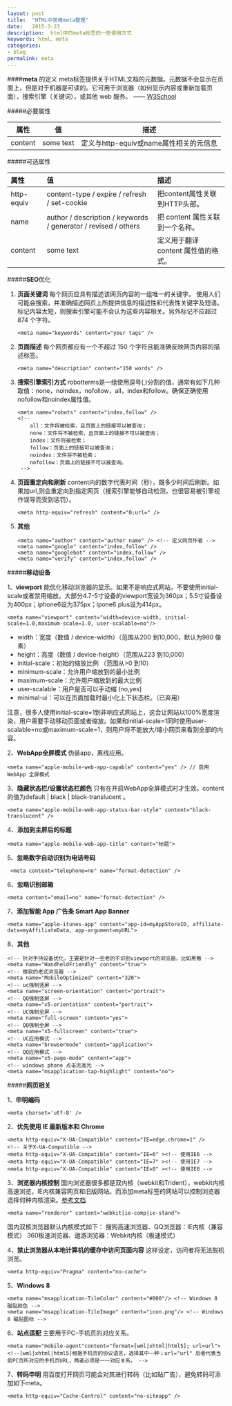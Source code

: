 ```yaml
---
layout: post
title:  "HTML中常用meta整理"
date:   2015-3-23
description:  html中的meta标签的一些使用方式
keywords: html、meta
categories:
- blog
permalink: meta
---
```



####**meta** 的定义
meta标签提供关于HTML文档的元数据。元数据不会显示在页面上，但是对于机器是可读的。它可用于浏览器（如何显示内容或重新加载页面），搜索引擎（关键词），或其他 web 服务。 —— [W3School](https://www.w3schools.com/tags/tag_meta.asp)

#####必要属性

|属性|值|描述|
| :-------: | :---: | :---: |
|content|some text|定义与http-equiv或name属性相关的元信息|

#####可选属性

|属性|值|描述|
| :------- | :--- | :--- |
|http-equiv|content-type / expire / refresh / set-cookie|把content属性关联到HTTP头部。|
|name|author / description / keywords / generator / revised / others|把 content 属性关联到一个名称。|
|content|some text|定义用于翻译 content 属性值的格式。|

#####**SEO**优化

 1. **页面关键词** 每个网页应具有描述该网页内容的一组唯一的关键字。
使用人们可能会搜索，并准确描述网页上所提供信息的描述性和代表性关键字及短语。标记内容太短，则搜索引擎可能不会认为这些内容相关。另外标记不应超过 874 个字符。
    
        <meta name="keywords" content="your tags" />
        
 2. **页面描述**  每个网页都应有一个不超过 150 个字符且能准确反映网页内容的描述标签。
 
        <meta name="description" content="150 words" />
 3. **搜索引擎索引方式**  robotterms是一组使用逗号(,)分割的值，通常有如下几种取值：none，noindex，nofollow，all，index和follow。确保正确使用nofollow和noindex属性值。

        <meta name="robots" content="index,follow" />
        <!--
            all：文件将被检索，且页面上的链接可以被查询；
            none：文件将不被检索，且页面上的链接不可以被查询；
            index：文件将被检索；
            follow：页面上的链接可以被查询；
            noindex：文件将不被检索；
            nofollow：页面上的链接不可以被查询。
         -->
    

 4. **页面重定向和刷新** content内的数字代表时间（秒），既多少时间后刷新。如果加url,则会重定向到指定网页（搜索引擎能够自动检测，也很容易被引擎视作误导而受到惩罚）。

        <meta http-equiv="refresh" content="0;url=" />

 5. **其他**  
            
        <meta name="author" content="author name" /> <!-- 定义网页作者 -->
        <meta name="google" content="index,follow" />
        <meta name="googlebot" content="index,follow" />
        <meta name="verify" content="index,follow" />


#####**移动设备**

1、**viewport** 能优化移动浏览器的显示。如果不是响应式网站，不要使用initial-scale或者禁用缩放。大部分4.7-5寸设备的viewport宽设为360px；5.5寸设备设为400px；iphone6设为375px；ipone6 plus设为414px。
            
    <meta name="viewport" content="width=device-width, initial-scale=1.0,maximum-scale=1.0, user-scalable=no"/>

 - width：宽度（数值 / device-width）（范围从200 到10,000，默认为980 像素）
 - height：高度（数值 / device-height）（范围从223 到10,000）
 - initial-scale：初始的缩放比例 （范围从>0 到10）
 - minimum-scale：允许用户缩放到的最小比例
 - maximum-scale：允许用户缩放到的最大比例
 - user-scalable：用户是否可以手动缩 (no,yes)
 - minimal-ui：可以在页面加载时最小化上下状态栏。（已弃用）

注意，很多人使用initial-scale=1到非响应式网站上，这会让网站以100%宽度渲染，用户需要手动移动页面或者缩放。如果和initial-scale=1同时使用user-scalable=no或maximum-scale=1，则用户将不能放大/缩小网页来看到全部的内容。

2、**WebApp全屏模式** 伪装app，离线应用。
    
    <meta name="apple-mobile-web-app-capable" content="yes" /> // 启用 WebApp 全屏模式 


3、**隐藏状态栏/设置状态栏颜色**  只有在开启WebApp全屏模式时才生效。content的值为default \| black \| black-translucent 。
 
    <meta name="apple-mobile-web-app-status-bar-style" content="black-translucent" />



4、**添加到主屏后的标题**


    <meta name="apple-mobile-web-app-title" content="标题">


5、**忽略数字自动识别为电话号码**
 
     <meta content="telephone=no" name="format-detection" />


6、**忽略识别邮箱**

    <meta content="email=no" name="format-detection" />

7、**添加智能 App 广告条 Smart App Banner**

    <meta name="apple-itunes-app" content="app-id=myAppStoreID, affiliate-data=myAffiliateData, app-argument=myURL">

8、**其他**

    <!-- 针对手持设备优化，主要是针对一些老的不识别viewport的浏览器，比如黑莓 -->
    <meta name="HandheldFriendly" content="true">
    <!-- 微软的老式浏览器 -->
    <meta name="MobileOptimized" content="320">
    <!-- uc强制竖屏 -->
    <meta name="screen-orientation" content="portrait">
    <!-- QQ强制竖屏 -->
    <meta name="x5-orientation" content="portrait">
    <!-- UC强制全屏 -->
    <meta name="full-screen" content="yes">
    <!-- QQ强制全屏 -->
    <meta name="x5-fullscreen" content="true">
    <!-- UC应用模式 -->
    <meta name="browsermode" content="application">
    <!-- QQ应用模式 -->
    <meta name="x5-page-mode" content="app">
    <!-- windows phone 点击无高光 -->
    <meta name="msapplication-tap-highlight" content="no">

#####**网页相关**

1、**申明编码**

    <meta charset='utf-8' />

2、**优先使用 IE 最新版本和 Chrome**
        
    <meta http-equiv="X-UA-Compatible" content="IE=edge,chrome=1" />
    <!-- 关于X-UA-Compatible -->
    <meta http-equiv="X-UA-Compatible" content="IE=6" ><!-- 使用IE6 -->
    <meta http-equiv="X-UA-Compatible" content="IE=7" ><!-- 使用IE7 -->
    <meta http-equiv="X-UA-Compatible" content="IE=8" ><!-- 使用IE8 -->

3、**浏览器内核控制** 国内浏览器很多都是双内核（webkit和Trident），webkit内核高速浏览，IE内核兼容网页和旧版网站。而添加meta标签的网站可以控制浏览器选择何种内核渲染。[参考文档](http://se.360.cn/v6/help/meta.html)
    
    <meta name="renderer" content="webkit|ie-comp|ie-stand">

国内双核浏览器默认内核模式如下：
搜狗高速浏览器、QQ浏览器：IE内核（兼容模式）
360极速浏览器、遨游浏览器：Webkit内核（极速模式）

4、**禁止浏览器从本地计算机的缓存中访问页面内容** 这样设定，访问者将无法脱机浏览。

    <meta http-equiv="Pragma" content="no-cache">

5、**Windows 8**

    <meta name="msapplication-TileColor" content="#000"/> <!-- Windows 8 磁贴颜色 -->
    <meta name="msapplication-TileImage" content="icon.png"/> <!-- Windows 8 磁贴图标 -->

6、**站点适配** 主要用于PC-手机页的对应关系。
    
    <meta name="mobile-agent"content="format=[wml|xhtml|html5]; url=url">
    <!--[wml|xhtml|html5]根据手机页的协议语言，选择其中一种；url="url" 后者代表当前PC页所对应的手机页URL，两者必须是一一对应关系。 -->

7、**转码申明** 用百度打开网页可能会对其进行转码（比如贴广告），避免转码可添加如下meta。
    
    <meta http-equiv="Cache-Control" content="no-siteapp" />



    